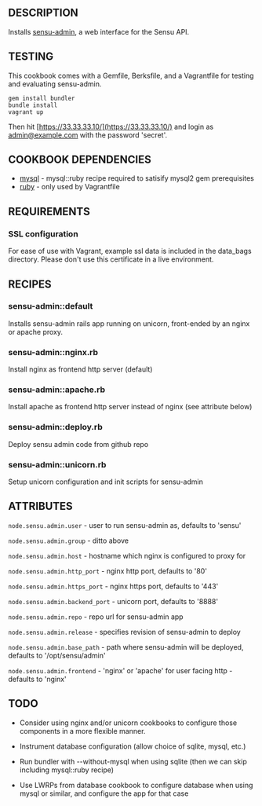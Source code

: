 ## DESCRIPTION

Installs [sensu-admin](https://github.com/sensu/sensu-admin), a web interface for the Sensu API.

## TESTING

This cookbook comes with a Gemfile, Berksfile, and a Vagrantfile for
testing and evaluating sensu-admin.

```
gem install bundler
bundle install
vagrant up
```

Then hit [https://33.33.33.10/](https://33.33.33.10/) and login as admin@example.com with the password 'secret'.

## COOKBOOK DEPENDENCIES

* [mysql](http://community.opscode.com/cookbooks/mysql) - mysql::ruby recipe required to satisify mysql2 gem prerequisites
* [ruby](http://community.opscode.com/cookbooks/ruby) - only used by Vagrantfile

## REQUIREMENTS

### SSL configuration

For ease of use with Vagrant, example ssl data is included in the data_bags directory. Please don't use this certificate in a live environment.

## RECIPES

### sensu-admin::default

Installs sensu-admin rails app running on unicorn, front-ended by an nginx or apache proxy.

### sensu-admin::nginx.rb        

Install nginx as frontend http server (default)

### sensu-admin::apache.rb       

Install apache as frontend http server instead of nginx (see attribute below)

### sensu-admin::deploy.rb       

Deploy sensu admin code from github repo

### sensu-admin::unicorn.rb

Setup unicorn configuration and init scripts for sensu-admin

## ATTRIBUTES

`node.sensu.admin.user` - user to run sensu-admin as, defaults to 'sensu'

`node.sensu.admin.group` - ditto above

`node.sensu.admin.host` - hostname which nginx is configured to proxy for

`node.sensu.admin.http_port` - nginx http port, defaults to '80'

`node.sensu.admin.https_port` - nginx https port, defaults to '443'

`node.sensu.admin.backend_port` - unicorn port, defaults to '8888'

`node.sensu.admin.repo` - repo url for sensu-admin app

`node.sensu.admin.release` - specifies revision of sensu-admin to deploy

`node.sensu.admin.base_path` - path where sensu-admin will be deployed, defaults to '/opt/sensu/admin'

`node.sensu.admin.frontend` - 'nginx' or 'apache' for user facing http - defaults to 'nginx'

## TODO

* Consider using nginx and/or unicorn cookbooks to configure those components in a more flexible manner.

* Instrument database configuration (allow choice of sqlite, mysql, etc.)

* Run bundler with --without-mysql when using sqlite (then we can skip including mysql::ruby recipe)

* Use LWRPs from database cookbook to configure database when using mysql or similar, and configure the app for that case

